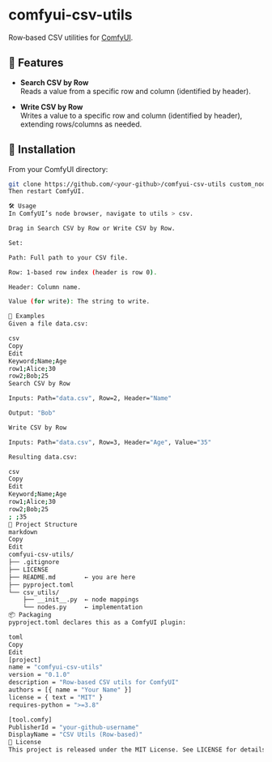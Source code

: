 # comfyui-csv-utils

Row‑based CSV utilities for [ComfyUI](https://github.com/comfyanonymous/ComfyUI).

## 🚀 Features

- **Search CSV by Row**  
  Reads a value from a specific row and column (identified by header).

- **Write CSV by Row**  
  Writes a value to a specific row and column (identified by header), extending rows/columns as needed.

## 📂 Installation

From your ComfyUI directory:

```bash
git clone https://github.com/<your-github>/comfyui-csv-utils custom_nodes/csv_utils
Then restart ComfyUI.

🛠 Usage
In ComfyUI’s node browser, navigate to utils > csv.

Drag in Search CSV by Row or Write CSV by Row.

Set:

Path: Full path to your CSV file.

Row: 1‑based row index (header is row 0).

Header: Column name.

Value (for write): The string to write.

📖 Examples
Given a file data.csv:

csv
Copy
Edit
Keyword;Name;Age
row1;Alice;30
row2;Bob;25
Search CSV by Row

Inputs: Path="data.csv", Row=2, Header="Name"

Output: "Bob"

Write CSV by Row

Inputs: Path="data.csv", Row=3, Header="Age", Value="35"

Resulting data.csv:

csv
Copy
Edit
Keyword;Name;Age
row1;Alice;30
row2;Bob;25
; ;35
📝 Project Structure
markdown
Copy
Edit
comfyui-csv-utils/
├── .gitignore
├── LICENSE
├── README.md        ← you are here
├── pyproject.toml
└── csv_utils/
    ├── __init__.py  ← node mappings
    └── nodes.py     ← implementation
📦 Packaging
pyproject.toml declares this as a ComfyUI plugin:

toml
Copy
Edit
[project]
name = "comfyui-csv-utils"
version = "0.1.0"
description = "Row-based CSV utils for ComfyUI"
authors = [{ name = "Your Name" }]
license = { text = "MIT" }
requires-python = ">=3.8"

[tool.comfy]
PublisherId = "your-github-username"
DisplayName = "CSV Utils (Row‑based)"
📜 License
This project is released under the MIT License. See LICENSE for details.

